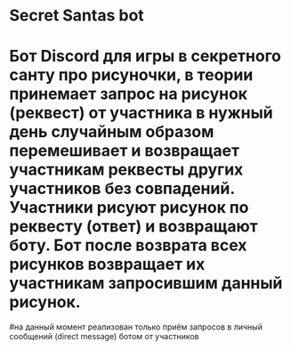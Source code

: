 # Secret Santas bot
# Бот Discord для игры в секретного санту про рисуночки, в теории принемает запрос на рисунок (реквест) от участника в нужный день случайным образом перемешивает и возвращает участникам реквесты других участников без совпадений. Участники рисуют рисунок по реквесту (ответ) и возвращают боту. Бот после возврата всех рисунков возвращает их участникам запросившим данный рисунок.
#на данный момент реализован только приём запросов в личный сообщений (direct message) ботом от участников
 
